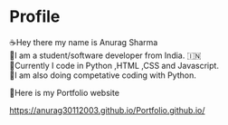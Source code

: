 # Profile

☕Hey there my name is Anurag Sharma <br>
📖I am  a student/software developer from India. 🇮🇳<br>
🌇Currently I code in Python ,HTML ,CSS and Javascript.<br>
🥇I am also doing competative coding with Python.


🌝Here is my Portfolio website

https://anurag30112003.github.io/Portfolio.github.io/
